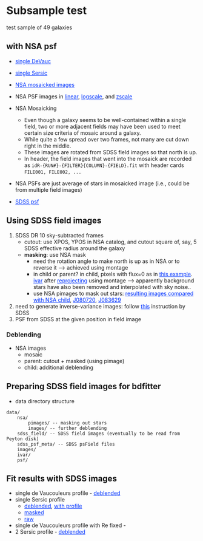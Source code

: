 <style>
    a {color: #0033ff;}
    a:hover {background-color:#ffff66;}
    a:visited {color: #0033ff;}
</style>

Subsample test
==============

test sample of 49 galaxies

with NSA psf
------------
- [single DeVauc](single_DVC/summary.html)
- [single Sersic](single_SER/summary.html)
- [NSA mosaicked images](images/subsample_image.png)
- NSA PSF images in [linear](images/subsample_psf_linearscale.png), [logscale](images/subsample_psf_logscale.png), and [zscale](images/subsample_psf_zscale.png)

- NSA Mosaicking
    - Even though a galaxy seems to be well-contained within a single field, two or more adjacent fields may have been used to meet certain size criteria of mosaic around a galaxy.
    - While quite a few spread over two frames, not many are cut down right in the middle.
    - These images are rotated from SDSS field images so that north is up.
    - In header, the field images that went into the mosaick are recorded as `idR-{RUN#}-{FILTER}{COLUMN}-{FIELD}.fit` with header cards `FILE001, FILE002, ...`
- NSA PSFs are just average of stars in mosaicked image (i.e., could be from multiple field images)

- [SDSS psf](images/subsample_sdss_psf_zscale.png)

## Using SDSS field images

1. SDSS DR 10 sky-subtracted frames
    - cutout: use XPOS, YPOS in NSA catalog, and cutout square of, say, 5 SDSS effective radius around the galaxy
    - **masking**: use NSA mask
        + need the rotation angle to make north is up as in NSA or to reverse it --> achieved using montage
        + in child or parent? in child, pixels with flux=0 as in [this example](images/J141224_masking). [ivar](images/J141224_ivar.png) after [reprojecting](images/J141224_parent_child_cropped.png) using montage --> apparently background stars have also been removed and interpolated with sky noise..
        + use NSA pimages to mask out stars: [resulting images compared with NSA child](images/tile_compare_with_child.png), [J080720](images/J080720_compare_with_child.png), [J083629](images/J083629_compare_with_child.png)
2. need to generate inverse-variance images: follow [this](http://data.sdss3.org/datamodel/files/BOSS_PHOTOOBJ/frames/RERUN/RUN/CAMCOL/frame.html) instruction by SDSS
3. PSF from SDSS at the given position in field image

### Deblending

- NSA images
    * mosaic
    * parent: cutout + masked (using pimage)
    * child: additional deblending    

## Preparing SDSS field images for bdfitter

* data directory structure
```
data/
    nsa/
        pimages/ -- masking out stars
        images/ -- further deblending
    sdss_field/ -- SDSS field images (eventually to be read from Peyton disk)
    sdss_psf_meta/ -- SDSS psField files
    images/
    ivar/
    psf/
```

## Fit results with SDSS images
* single de Vaucouleurs profile - [deblended](sdss_psf/dvc/deblended/summary.html)
* single Sersic profile
    - [deblended](sdss_psf/ser/deblended/summary.html), [with profile](sdss_psf/ser/deblended/summaryProfile.html)
    - [masked](sdss_psf/ser/masked/summary.html)
    - [raw](sdss_psf/ser/raw/summary.html)
* single de Vaucouleurs profile with Re fixed - 
* 2 Sersic profile - [deblended](sdss_psf/ser2/deblended/summary.html)
